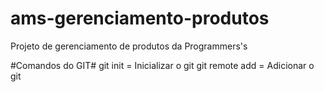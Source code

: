 # ams-gerenciamento-produtos
Projeto de gerenciamento de produtos da Programmers's

#Comandos do GIT#
git init = Inicializar o git
git remote add = Adicionar o git

